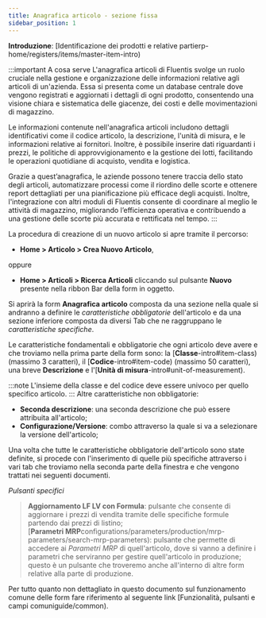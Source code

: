 ```yaml
---
title: Anagrafica articolo - sezione fissa
sidebar_position: 1
---
```


**Introduzione**: [Identificazione dei prodotti e relative partierp-home/registers/items/master-item-intro) 

:::important A cosa serve
L'anagrafica articoli di Fluentis svolge un ruolo cruciale nella gestione e organizzazione delle informazioni relative agli articoli di un'azienda. Essa si presenta come un database centrale dove vengono registrati e aggiornati i dettagli di ogni prodotto, consentendo una visione chiara e sistematica delle giacenze, dei costi e delle movimentazioni di magazzino.

Le informazioni contenute nell'anagrafica articoli includono dettagli identificativi come il codice articolo, la descrizione, l'unità di misura, e le informazioni relative ai fornitori. Inoltre, è possibile inserire dati riguardanti i prezzi, le politiche di approvvigionamento e la gestione dei lotti, facilitando le operazioni quotidiane di acquisto, vendita e logistica.

Grazie a quest’anagrafica, le aziende possono tenere traccia dello stato degli articoli, automatizzare processi come il riordino delle scorte e ottenere report dettagliati per una pianificazione più efficace degli acquisti. Inoltre, l'integrazione con altri moduli di Fluentis consente di coordinare al meglio le attività di magazzino, migliorando l’efficienza operativa e contribuendo a una gestione delle scorte più accurata e rettificata nel tempo.
:::

La procedura di creazione di un nuovo articolo si apre tramite il percorso:
- **Home > Articolo > Crea Nuovo Articolo**,

oppure

- **Home > Articoli > Ricerca Articoli** cliccando sul pulsante **Nuovo** presente nella ribbon Bar della form in oggetto.

Si aprirà la form **Anagrafica articolo** composta da una sezione nella quale si andranno a definire le *caratteristiche obbligatorie* dell'articolo e da una sezione inferiore composta da diversi Tab che ne raggruppano le *caratteristiche specifiche*.

Le caratteristiche fondamentali e obbligatorie che ogni articolo deve avere e che troviamo nella prima parte della form sono: la [**Classe**-intro#item-class) (massimo 3 caratteri), il [**Codice**-intro#item-code) (massimo 50 caratteri), una breve **Descrizione** e l'[**Unità di misura**-intro#unit-of-measurement).

:::note
L'insieme della classe e del codice deve essere univoco per quello specifico articolo.
:::
Altre caratteristiche non obbligatorie:
- **Seconda descrizione**: una seconda descrizione che può essere attribuita all'articolo;
- **Configurazione/Versione**: combo attraverso la quale si va a selezionare la versione dell'articolo;

Una volta che tutte le caratteristiche obbligatorie dell'articolo sono state definite, si procede con l'inserimento di quelle più specifiche attraverso i vari tab che troviamo nella seconda parte della finestra e che vengono trattati nei seguenti documenti.

*Pulsanti specifici*  

> **Aggiornamento LF LV con Formula**: pulsante che consente di aggiornare i prezzi di vendita tramite delle specifiche formule partendo dai prezzi di listino;      
> [**Parametri MRP**configurations/parameters/production/mrp-parameters/search-mrp-parameters): pulsante che permette di accedere ai *Parametri MRP* di quell'articolo, dove si vanno a definire i parametri che serviranno per gestire quell'articolo in produzione; questo è un pulsante che troveremo anche all'interno di altre form relative alla parte di produzione.  

Per tutto quanto non dettagliato in questo documento sul funzionamento comune delle form fare riferimento al seguente link [Funzionalità, pulsanti e campi comuniguide/common).